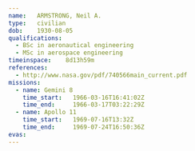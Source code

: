 ```yaml
---
name:	ARMSTRONG, Neil A.
type:	civilian
dob:	1930-08-05
qualifications:
  - BSc in aeronautical engineering
  - MSc in aerospace engineering
timeinspace:	8d13h59m
references:
  - http://www.nasa.gov/pdf/740566main_current.pdf
missions:
  - name: Gemini 8
    time_start:   1966-03-16T16:41:02Z
    time_end:     1966-03-17T03:22:29Z
  - name: Apollo 11
    time_start:   1969-07-16T13:32Z
    time_end:     1969-07-24T16:50:36Z
evas:
---
```

